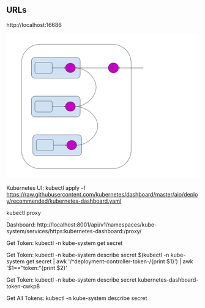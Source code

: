 
## URLs

http://localhost:16686


![Simple Sidecar Proxy](img/sidecar-proxy-simple.svg)


Kubernetes UI:
kubectl apply -f https://raw.githubusercontent.com/kubernetes/dashboard/master/aio/deploy/recommended/kubernetes-dashboard.yaml

kubectl proxy

Dashboard:
http://localhost:8001/api/v1/namespaces/kube-system/services/https:kubernetes-dashboard:/proxy/

Get Token:
kubectl -n kube-system get secret


Get Token:
kubectl -n kube-system describe secret $(kubectl -n kube-system get secret | awk '/^deployment-controller-token-/{print $1}') | awk '$1=="token:"{print $2}'


Get Token:
kubectl -n kube-system describe secret kubernetes-dashboard-token-cwkp8

Get All Tokens:
kubectl -n kube-system describe secret